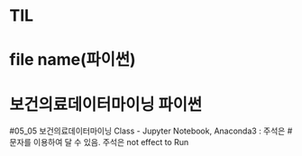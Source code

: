 # TIL
# file name(파이썬)
# 보건의료데이터마이닝 파이썬
#05_05 보건의료데이터마이닝 Class - 
Jupyter Notebook, Anaconda3 : 주석은 # 문자를 이용하여 달 수 있음. 주석은 not effect to Run

